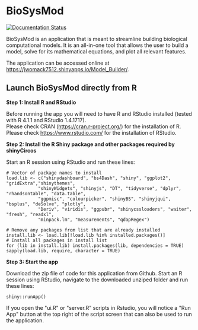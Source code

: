 # BioSysMod


[![Documentation Status](https://readthedocs.org/projects/biomodme/badge/?version=latest)](https://biomodme.readthedocs.io/en/latest/?badge=latest)

BioSysMod is an application that is meant to streamline building biological computational models. It is an all-in-one tool that allows the user to build a model, solve for its mathematical equations, and plot all relevant features. 

The application can be accessed online at  https://jwomack7512.shinyapps.io/Model_Builder/. 

## Launch BioSysMod directly from R 
**Step 1: Install R and RStudio**

Before running the app you will need to have R and RStudio installed (tested with R 4.1.1 and RStudio 1.4.1717).  
Please check CRAN (<a href="https://cran.r-project.org/" target="_blank">https://cran.r-project.org/</a>) for the installation of R.  
Please check <a href="https://www.rstudio.com/" target="_blank">https://www.rstudio.com/</a> for the installation of RStudio.  

**Step 2: Install the R Shiny package and other packages required by shinyCircos**

Start an R session using RStudio and run these lines:  
```
# Vector of package names to install
load.lib <- c("shinydashboard", "bs4Dash", "shiny", "ggplot2", "gridExtra","shinythemes",
            "shinyWidgets", "shinyjs", "DT", "tidyverse", "dplyr", "rhandsontable", "data.table",
            "ggpmisc", "colourpicker", "shinyBS", "shinyjqui", "bsplus", "deSolve", "plotly",
            "Deriv", "viridis", "ggpubr", "shinycssloaders", "waiter", "fresh", "readxl",
            "minpack.lm", "measurements", "qdapRegex")

# Remove any packages from list that are already installed        
install.lib <- load.lib[!load.lib %in% installed.packages()]
# Install all packages in install list
for (lib in install.lib) install.packages(lib, dependencies = TRUE)
sapply(load.lib, require, character = TRUE)           
```

**Step 3: Start the app** 

Download the zip file of code for this application from Github. Start an R session using RStudio, navigate to the downloaded unziped folder and run these lines:  
```
shiny::runApp()  
```
If you open the "ui.R" or "server.R" scripts in Rstudio, you will notice a "Run App" button at the top right of the script screen that can also be used to run the application.
